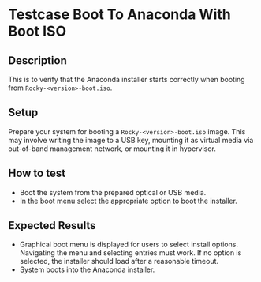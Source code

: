 # Testcase Boot To Anaconda With Boot ISO

## Description
This is to verify that the Anaconda installer starts correctly when booting from `Rocky-<version>-boot.iso`.


## Setup
Prepare your system for booting a `Rocky-<version>-boot.iso` image. This may involve writing the image to a USB key, mounting it as virtual media via out-of-band management network, or mounting it in hypervisor.


## How to test
- Boot the system from the prepared optical or USB media.
- In the boot menu select the appropriate option to boot the installer.


## Expected Results
- Graphical boot menu is displayed for users to select install options. Navigating the menu and selecting entries must work. If no option is selected, the installer should load after a reasonable timeout.
- System boots into the Anaconda installer.
